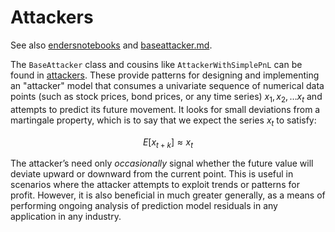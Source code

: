 


# Attackers

See also [endersnotebooks](https://github.com/microprediction/endersnotebooks) and [baseattacker.md](https://github.com/microprediction/endersgame/blob/main/endersgame/attackers/baseattacker.md).

The `BaseAttacker` class and cousins like `AttackerWithSimplePnL` can be found in 
[attackers](https://github.com/microprediction/endersgame/tree/main/endersgame/attackers). These 
provide patterns for designing and implementing an "attacker" model that consumes a univariate sequence of numerical data points (such as stock prices, bond prices, or any time series) $x_1, x_2, \dots x_t$ and attempts to predict its future movement. It looks for small deviations from a martingale property, which is to say that we expect the series $x_t$ to satisfy:

$$ E[x_{t+k}] \approx x_t $$

The attacker’s need only *occasionally* signal whether the future value will deviate upward or downward from the current point. This is useful in scenarios where the attacker attempts to exploit trends or patterns for profit. However, it is also beneficial in much greater generally, as a means of performing ongoing analysis of prediction model residuals in any application in any industry. 

